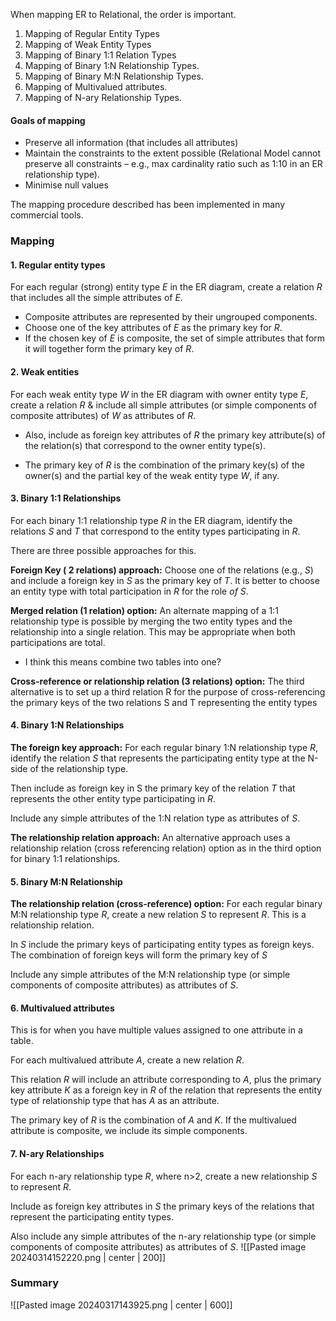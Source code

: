 
When mapping ER to Relational, the order is important. 

1. Mapping of Regular Entity Types  
2. Mapping of Weak Entity Types  
3. Mapping of Binary 1:1 Relation Types  
4. Mapping of Binary 1:N Relationship Types. 
5. Mapping of Binary M:N Relationship Types. 
6. Mapping of Multivalued attributes.
7. Mapping of N-ary Relationship Types.

#### Goals of mapping
- Preserve all information (that includes all attributes)
- Maintain the constraints to the extent possible (Relational Model cannot preserve all constraints – e.g., max cardinality ratio such as 1:10 in an ER relationship type).
- Minimise null values  

The mapping procedure described has been implemented in many commercial tools.


### Mapping
#### 1. Regular entity types
For each regular (strong) entity type $E$ in the ER diagram, create a relation $R$ that includes all the simple attributes of $E$.
- Composite attributes are represented by their ungrouped components.
- Choose one of the key attributes of $E$ as the primary key for $R$.
- If the chosen key of $E$ is composite, the set of simple attributes that form it will together form the primary key of $R$.


#### 2. Weak entities
For each weak entity type $W$ in the ER diagram with owner entity type $E$, create a relation $R$ & include all simple attributes (or simple components of composite attributes) of $W$ as attributes of $R$.

- Also, include as foreign key attributes of $R$ the primary key attribute(s) of the relation(s) that correspond to the owner entity type(s).

- The primary key of $R$ is the combination of the primary key(s) of the owner(s) and the partial key of the weak entity type $W$, if any.

#### 3. Binary 1:1 Relationships
For each binary 1:1 relationship type $R$ in the ER diagram, identify the relations $S$ and $T$ that correspond to the entity types participating in $R$.

There are three possible approaches for this.

**Foreign Key ( 2 relations) approach:** Choose one of the relations (e.g., $S$) and include a foreign key in $S$ as the primary key of $T$. It is better to choose an entity type with total participation in $R$ for the role $of$ $S$.

**Merged relation (1 relation) option:** An alternate mapping of a 1:1 relationship type is possible by merging the two entity types and the relationship into a single relation. This may be appropriate when both participations are total.

- I think this means combine two tables into one?

**Cross-reference or relationship relation (3 relations) option:** The third alternative is to set up a third relation R for the purpose of cross-referencing the primary keys of the two relations S and T representing the entity types

#### 4. Binary 1:N Relationships
**The foreign key approach:**
For each regular binary 1:N relationship type $R$, identify the relation $S$ that represents the participating entity type at the N-side of the relationship type.

Then include as foreign key in S the primary key of the relation $T$ that represents the other entity type participating in $R$.
  
Include any simple attributes of the 1:N relation type as attributes of $S$.

**The relationship relation approach:**
An alternative approach uses a relationship relation (cross referencing relation) option as in the third option for binary 1:1 relationships. 


#### 5. Binary M:N Relationship
**The relationship relation (cross-reference) option:**
For each regular binary M:N relationship type $R$, create a new relation $S$ to represent $R$. This is a relationship relation.

In $S$ include the primary keys of participating entity types as foreign keys. The combination of foreign keys will form the primary key of $S$
    
Include any simple attributes of the M:N relationship type (or simple components of composite attributes) as attributes of $S$.

#### 6. Multivalued attributes
This is for when you have multiple values assigned to one attribute in a table. 

For each multivalued attribute $A$, create a new relation $R$.

This relation $R$ will include an attribute corresponding to $A$, plus the primary key attribute $K$ as a foreign key in $R$ of the relation that represents the entity type of relationship type that has $A$ as an attribute.

The primary key of $R$ is the combination of $A$ and $K$. If the multivalued attribute is composite, we include its simple components.

#### 7. N-ary Relationships
For each n-ary relationship type $R$, where n>2, create a new relationship $S$ to represent $R$.
    
Include as foreign key attributes in $S$ the primary keys of the relations that represent the participating entity types.
    
Also include any simple attributes of the n-ary relationship type (or simple components of composite attributes) as attributes of $S$.
![[Pasted image 20240314152220.png | center | 200]]

### Summary
![[Pasted image 20240317143925.png | center | 600]]


